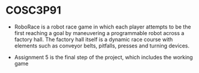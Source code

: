 # COSC3P91
- RoboRace is a robot race game in which each player attempts to be the first reaching a goal by maneuvering a programmable robot across a factory hall. The factory hall itself is a dynamic race course with elements such as conveyor belts, pitfalls, presses and turning devices.

- Assignment 5 is the final step of the project, which includes the working game
